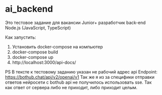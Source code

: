 # ai_backend

Это тестовое задание для вакансии Junior+ разработчик back-end Node.js (JavaScript, TypeScript)

Как запустить:

1. Установить docker-compose на компьютер
2. docker-compose build
3. docker-compose up
4. http://localhost:3000/api-docs/

PS
В тексте к тестовому заданию указан не рабочий адрес api Endpoint: https://bothub.chat/api/v2/openai/v1
Так же я из за специфики отправки ответов нейросети с bothub api не получилось использовать sse. Так как ответ от сервера либо не приходит, либо приходит целым. 


